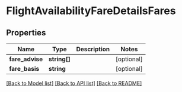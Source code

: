 # FlightAvailabilityFareDetailsFares

## Properties
Name | Type | Description | Notes
------------ | ------------- | ------------- | -------------
**fare_advise** | **string[]** |  | [optional] 
**fare_basis** | **string** |  | [optional] 

[[Back to Model list]](../../README.md#documentation-for-models) [[Back to API list]](../../README.md#documentation-for-api-endpoints) [[Back to README]](../../README.md)

